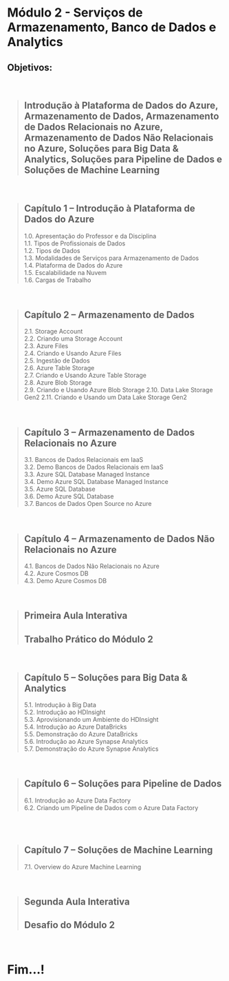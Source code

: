 # Módulo 2 - Serviços de Armazenamento, Banco de Dados e Analytics
## Objetivos:

<br>

> ## Introdução à Plataforma de Dados do Azure, Armazenamento de Dados, Armazenamento de Dados Relacionais no Azure, Armazenamento de Dados Não Relacionais no Azure, Soluções para Big Data & Analytics, Soluções para Pipeline de Dados e  Soluções de Machine Learning
<br>

> ## Capítulo 1 – Introdução à Plataforma de Dados do Azure
> 1.0. Apresentação do Professor e da Disciplina                                                            
> 1.1. Tipos de Profissionais de Dados                                                            
> 1.2. Tipos de Dados                                                        
> 1.3. Modalidades de Serviços para Armazenamento de Dados                                                          
> 1.4. Plataforma de Dados do Azure                                                            
> 1.5. Escalabilidade na Nuvem                                                           
> 1.6. Cargas de Trabalho                                                        

<br>

> ## Capítulo 2 – Armazenamento de Dados
> 2.1. Storage Account                                                          
> 2.2. Criando uma Storage Account                                                            
> 2.3. Azure Files                                                        
> 2.4. Criando e Usando Azure Files                                                          
> 2.5. Ingestão de Dados                                                            
> 2.6. Azure Table Storage                                                            
> 2.7. Criando e Usando Azure Table Storage                                                        
> 2.8. Azure Blob Storage   
> 2.9. Criando e Usando Azure Blob Storage
> 2.10. Data Lake Storage Gen2
> 2.11. Criando e Usando um Data Lake Storage Gen2   

<br>

> ## Capítulo 3 – Armazenamento de Dados Relacionais no Azure
> 3.1. Bancos de Dados Relacionais em IaaS                                                         
> 3.2. Demo Bancos de Dados Relacionais em IaaS                                                            
> 3.3. Azure SQL Database Managed Instance                                                        
> 3.4. Demo Azure SQL Database Managed Instance                                                          
> 3.5. Azure SQL Database                                                           
> 3.6. Demo Azure SQL Database                                                            
> 3.7. Bancos de Dados Open Source no Azure                   

<br>

> ## Capítulo 4 – Armazenamento de Dados Não Relacionais no Azure
> 4.1. Bancos de Dados Não Relacionais no Azure                                                         
> 4.2. Azure Cosmos DB                                                            
> 4.3. Demo Azure Cosmos DB

<br>

> ## Primeira Aula Interativa
> ## Trabalho Prático do Módulo 2


<br>

> ## Capítulo 5 – Soluções para Big Data & Analytics 
> 5.1. Introdução à Big Data                                                         
> 5.2. Introdução ao HDInsight                                                            
> 5.3. Aprovisionando um Ambiente do HDInsight                                                      
> 5.4. Introdução ao Azure DataBricks                                                         
> 5.5. Demonstração do Azure DataBricks                                                          
> 5.6. Introdução ao Azure Synapse Analytics                                                           
> 5.7. Demonstração do Azure Synapse Analytics                    

<br>

> ## Capítulo 6 – Soluções para Pipeline de Dados 
> 6.1. Introdução ao Azure Data Factory                                                         
> 6.2. Criando um Pipeline de Dados com o Azure Data Factory

<br>


<br>

> ## Capítulo 7 – Soluções de Machine Learning
> 7.1. Overview do Azure Machine Learning 

<br>

> ## Segunda Aula Interativa
> ## Desafio do Módulo 2

<br>

# Fim...!